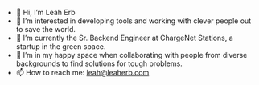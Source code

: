 - 👋  Hi, I’m Leah Erb
- 👀  I’m interested in developing tools and working with clever people out to save the world.
- 🌱  I’m currently the Sr. Backend Engineer at ChargeNet Stations, a startup in the green space.
- 💞️  I’m in my happy space when collaborating with people from diverse backgrounds to find solutions for tough problems.
- 📫  How to reach me: leah@leaherb.com

<!---
leaherb/leaherb is a ✨ special ✨ repository because its `README.md` (this file) appears on your GitHub profile.
You can click the Preview link to take a look at your changes.
--->
